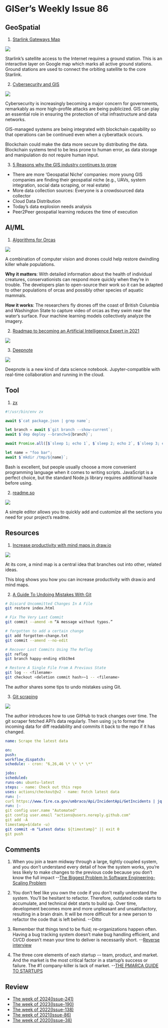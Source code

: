 # GISer’s Weekly Issue 86

## GeoSpatial

1. [Starlink Gateways Map](https://www.google.com/maps/d/viewer?mid=1H1x8jZs8vfjy60TvKgpbYs_grargieVw&ll=40.058265623117265%2C-94.8580045625&z=2)

![](https://camo.githubusercontent.com/2940c08c1200e978d09ca993bcedd3d271ec55860b609686915c05d098092050/68747470733a2f2f63646e2e6265656b6b612e636f6d2f626c6f67696d672f61737365742f3230323130342f6267323032313034323631332e6a7067)

Starlink’s satellite access to the Internet requires a ground station. This is an interactive layer on Google map which marks all active ground stations. Ground stations are used to connect the orbiting satellite to the core Starlink.

2. [Cybersecurity and GIS](https://www.gislounge.com/cybersecurity-and-gis/)

![](https://dashbouquet.com/static/b50fd1d655d92a423454b13712c5aabf/e43b5/blockchain-security1.png)

Cybersecurity is increasingly becoming a major concern for governments, remarkably as more high-profile attacks are being publicized. GIS can play an essential role in ensuring the protection of vital infrastructure and data networks.

GIS-managed systems are being integrated with blockchain capability so that operations can be continued even when a cyberattack occurs.

Blockchain could make the data more secure by distributing the data. Blockchain systems tend to be less prone to human error, as data storage and manipulation do not require human input.

3. [5 Reasons why the GIS industry continues to grow](https://www.gislounge.com/5-reasons-why-the-gis-industry-continues-to-grow/)

- There are more ‘Geospatial Niche’ companies: more young GIS companies are finding their geospatial niche (e.g., UAVs, system integration, social data scraping, or real estate)
- More data collection sources: Everyone is a crowdsourced data collector
- Cloud Data Distribution
- Today’s data explosion needs analysis
- Peer2Peer geospatial learning reduces the time of execution

## AI/ML

1. [Algorithms for Orcas](https://www.deeplearning.ai/the-batch/issue-92/)

![](https://info.deeplearning.ai/hs-fs/hubfs/WHALES600x338.gif?width=1200&upscale=true&name=WHALES600x338.gif)

A combination of computer vision and drones could help restore dwindling killer whale populations.

**Why it matters**: With detailed information about the health of individual creatures, conservationists can respond more quickly when they’re in trouble. The developers plan to open-source their work so it can be adapted to other populations of orcas and possibly other species of aquatic mammals.

**How it works**: The researchers fly drones off the coast of British Columbia and Washington State to capture video of orcas as they swim near the water’s surface. Four machine learning models collectively analyze the imagery.

2. [Roadmap to becoming an Artificial Intelligence Expert in 2021](https://github.com/AMAI-GmbH/AI-Expert-Roadmap)

![](https://github.com/AMAI-GmbH/AI-Expert-Roadmap/raw/main/images/datascience.svg)

3. [Deepnote](https://deepnote.com/)

![](https://gblobscdn.gitbook.com/assets%2F-M-KMVTgD55GYxoqfa9T%2F-MBsX-uB3MHfoQEalgUb%2F-MBsX52qaBCWl7rbf6X7%2FFrame%2050.png?alt=media&token=cc65e367-3641-47a6-a8e5-6618659e18dd)

Deepnote is a new kind of data science notebook. Jupyter-compatible with real-time collaboration and running in the cloud.

## Tool

1. [zx](https://github.com/google/zx)

```js
#!/usr/bin/env zx

await $`cat package.json | grep name`;

let branch = await $`git branch --show-current`;
await $`dep deploy --branch=${branch}`;

await Promise.all([$`sleep 1; echo 1`, $`sleep 2; echo 2`, $`sleep 3; echo 3`]);

let name = "foo bar";
await $`mkdir /tmp/${name}`;
```

Bash is excellent, but people usually choose a more convenient programming language when it comes to writing scripts. JavaScript is a perfect choice, but the standard Node.js library requires additional hassle before using.

2. [readme.so](https://readme.so/)

![](https://readme.so/screenshot.png)

A simple editor allows you to quickly add and customize all the sections you need for your project’s readme.

## Resources

1. [Increase productivity with mind maps in draw.io](https://drawio-app.com/increase-productivity-with-mind-maps-in-draw-io/)

![](https://drawio-app.com/wp-content/uploads/2020/06/2020-06-09-09.07.05.gif)

At its core, a mind map is a central idea that branches out into other, related ideas.

This blog shows you how you can increase productivity with draw.io and mind maps.

2. [A Guide To Undoing Mistakes With Git](https://www.smashingmagazine.com/2021/05/undoing-mistakes-git-part1/)

```sh
# Discard Uncommitted Changes In A File
git restore index.html

# Fix The Very Last Commit
git commit --amend -m “A message without typos.”

# forgotten to add a certain change
git add forgotten-change.txt
git commit --amend --no-edit

# Recover Lost Commits Using The Reflog
git reflog
git branch happy-ending e5b19e4

# Restore A Single File From A Previous State
git log -- <filename>
git checkout <deletion commit hash>~1 -- <filename>

```

The author shares some tips to undo mistakes using Git.

3. [Git scraping](https://simonwillison.net/2020/Oct/9/git-scraping/)

![](https://static.simonwillison.net/static/2020/git-scraping.png)

The author introduces how to use GitHub to track changes over time. The git scraper fetched API’s data regularly. Then using `jq` to format the incoming data for diff readability and commits it back to the repo if it has changed.

```yml
name: Scrape the latest data

on:
push:
workflow_dispatch:
schedule: - cron: "6,26,46 \* \* \* \*"

jobs:
scheduled:
runs-on: ubuntu-latest
steps: - name: Check out this repo
uses: actions/checkout@v2 - name: Fetch latest data
run: |-
curl https://www.fire.ca.gov/umbraco/Api/IncidentApi/GetIncidents | jq . > incidents.json - name: Commit and push if it changed
run: |-
git config user.name "Automated"
git config user.email "actions@users.noreply.github.com"
git add -A
timestamp=$(date -u)
git commit -m "Latest data: ${timestamp}" || exit 0
git push

```

## Comments

1. When you join a team midway through a large, tightly coupled system, and you don’t understand every detail of how the system works, you’re less likely to make changes to the previous code because you don’t know the full impact
   --[The Biggest Problem In Software Engineering-Scaling Problem](https://www.ruanyifeng.com/blog/2021/05/scaling-problem.html)

2. You don’t feel like you own the code if you don’t really understand the system. You’ll be hesitant to refactor. Therefore, outdated code starts to accumulate, and technical debt starts to build up. Over time, development becomes more and more unpleasant and unsatisfactory, resulting in a brain drain. It will be more difficult for a new person to refactor the code that is left behind.
   --Ditto

3. Remember that things tend to be fluid; re-organizations happen often. Having a bug tracking system doesn’t make bug handling efficient, and CI/CD doesn’t mean your time to deliver is necessarily short.
   --[Reverse interview](https://github.com/viraptor/reverse-interview)

4. The three core elements of each startup -- team, product, and market. And the market is the most critical factor in a startup’s success or failure. The #1 company-killer is lack of market.
   --[THE PMARCA GUIDE TO STARTUPS](https://pmarchive.com/guide_to_startups_part4.html)

## Review

- [The week of 2024(Issue-241)](../2024/issue-241.md)
- [The week of 2023(Issue-190)](../2023/issue-190.md)
- [The week of 2022(Issue-138)](../2022/issue-138.md)
- [The week of 2021(Issue-86)](../2021/issue-86.md)
- [The week of 2020(Issue-38)](../2020/issue-38.md)
